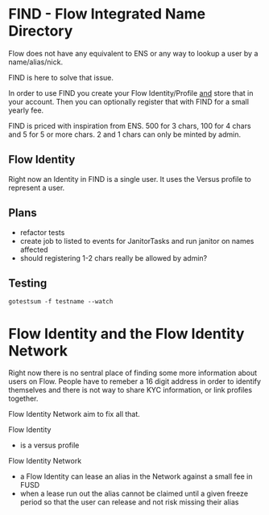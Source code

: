 # FIND - Flow Integrated Name Directory

Flow does not have any equivalent to ENS or any way to lookup a user by a name/alias/nick. 

FIND is here to solve that issue. 

In order to use FIND you create your Flow Identity/Profile [and](and) store that in your account. Then you can optionally register that with FIND for a small yearly fee. 

FIND is priced with inspiration from ENS. 500 for 3 chars, 100 for 4 chars and 5 for 5 or more chars. 2 and 1 chars can only be minted by admin.

## Flow Identity

Right now an Identity in FIND is a single user.  It uses the Versus profile to represent a user.


## Plans

 - refactor tests
 - create job to listed to events for JanitorTasks and run janitor on names affected
 - should registering 1-2 chars really be allowed by admin?

## Testing

 `gotestsum -f testname --watch`
 
 

# Flow Identity and the Flow Identity Network

Right now there is no sentral place of finding some more information about users on Flow. People have to remeber a 16 digit address in order to identify themselves and there is not way to share KYC information, or link profiles together.

Flow Identity Network aim to fix all that.

Flow Identity
 - is a versus profile

Flow Identity Network
 - a Flow Identity can lease an alias in the Network against a small fee in FUSD
  - when a lease run out the alias cannot be claimed until a given freeze period so that the user can release and not risk missing their alias
	

